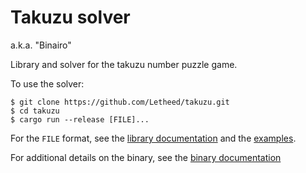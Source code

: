 # Takuzu solver

a.k.a. "Binairo"

Library and solver for the takuzu number puzzle game.

To use the solver:

```shell
$ git clone https://github.com/Letheed/takuzu.git
$ cd takuzu
$ cargo run --release [FILE]...
```

For the `FILE` format, see the [library documentation](https://letheed.github.io/takuzu/takuzu/index.html) and the [examples](grids).

For additional details on the binary, see the [binary documentation](https://letheed.github.io/takuzu/tackle/index.html)
